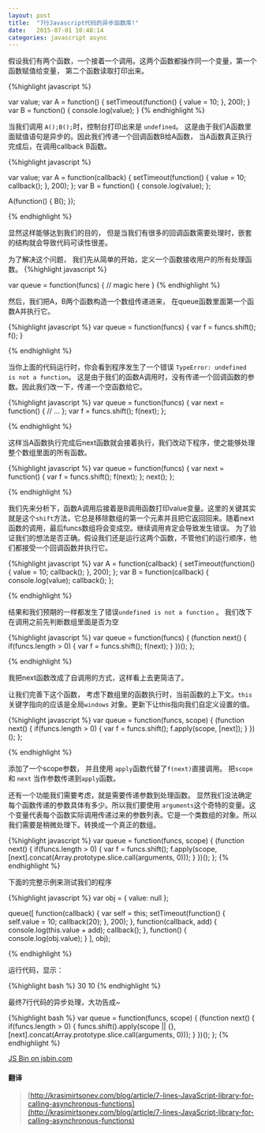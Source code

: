 ```yaml
---
layout: post
title:  "7行Javascript代码的异步函数库!"
date:   2015-07-01 10:48:14
categories: javascript async
---
```


假设我们有两个函数，一个接着一个调用。这两个函数都操作同一个变量，第一个函数赋值给变量， 第二个函数读取打印出来。

{%highlight javascript %}

var value;
var A = function() {
  setTimeout(function() {
    value = 10;
  }, 200);
}
var B = function() {
  console.log(value);
}
{% endhighlight %}

当我们调用 `A();B();`时，控制台打印出来是 `undefined`。 这是由于我们A函数里面赋值语句是异步的。因此我们传递一个回调函数B给A函数， 当A函数真正执行完成后，在调用callback B函数。

{%highlight javascript %}

var value;
var A = function(callback) {
  setTimeout(function() {
    value = 10;
    callback();
  }, 200);
};
var B = function() {
  console.log(value);
};

A(function() {
  B();
});

{% endhighlight %}

显然这样能够达到我们的目的， 但是当我们有很多的回调函数需要处理时，嵌套的结构就会导致代码可读性很差。


为了解决这个问题， 我们先从简单的开始，定义一个函数接收用户的所有处理函数。
{%highlight javascript %}

var queue = function(funcs) {
      // magic here
}
{% endhighlight %}


然后，我们把A，B两个函数构造一个数组传递进来， 在queue函数里面第一个函数A并执行它。

{%highlight javascript %}
var queue = function(funcs) {
      var f = funcs.shift();
      f();
}

{% endhighlight %}

当你上面的代码运行时，你会看到程序发生了一个错误 `TypeError: undefined is not a function`。 这是由于我们的函数A调用时，没有传递一个回调函数的参数。因此我们改一下，传递一个空函数给它。

{%highlight javascript %}
var queue = function(funcs) {
    var next = function() {
      // ...
    };
    var f = funcs.shift();
    f(next);
};

{% endhighlight %}

这样当A函数执行完成后next函数就会接着执行，我们改动下程序，使之能够处理整个数组里面的所有函数。


{%highlight javascript %}
var queue = function(funcs) {
  var next = function() {
    var f = funcs.shift();
    f(next);
  };
  next();
};

{% endhighlight %}

我们先来分析下，函数A调用后接着是B调用函数打印value变量。这里的关键其实就是这个`shift`方法，它总是移除数组的第一个元素并且把它返回回来。随着next函数的调用，最后funcs数组将会变成空。继续调用肯定会导致发生错误。 为了验证我们的想法是否正确。假设我们还是运行这两个函数，不管他们的运行顺序，他们都接受一个回调函数并执行它。

{%highlight javascript %}
var A = function(callback) {
  setTimeout(function() {
      value = 10;
      callback();
      }, 200);
};
var B = function(callback) {
  console.log(value);
  callback();
};

{% endhighlight %}

结果和我们预期的一样都发生了错误`undefined is not a function` 。 我们改下在调用之前先判断数组里面是否为空

{%highlight javascript %}
var queue = function(funcs) {
  (function next() {
    if(funcs.length > 0) {
      var f = funcs.shift();
      f(next);
    }
   })();
};

{% endhighlight %}

我把next函数改成了自调用的方式，这样看上去更简洁了。



让我们完善下这个函数， 考虑下数组里的函数执行时，当前函数的上下文。`this` 关键字指向的应该是全局`windows` 对象。更新下让this指向我们自定义设置的值。

{%highlight javascript %}
var queue = function(funcs, scope) {
  (function next() {
    if(funcs.length > 0) {
      var f = funcs.shift();
      f.apply(scope, [next]);
    }
   })();
};

{% endhighlight %}

添加了一个scope参数， 并且使用 `apply`函数代替了`f(next)`直接调用。 把`scope` 和 `next`  当作参数传递到`apply`函数。


还有一个功能我们需要考虑，就是需要传递参数到处理函数。 显然我们没法确定每个函数传递的参数具体有多少。所以我们要使用 `arguments`这个奇特的变量。这个变量代表每个函数实际调用传递过来的参数列表。它是一个类数组的对象。所以我们需要是稍微处理下。转换成一个真正的数组。


{%highlight javascript %}
var queue = function(funcs, scope) {
  (function next() {
    if(funcs.length > 0) {
      var f = funcs.shift();
      f.apply(scope, [next].concat(Array.prototype.slice.call(arguments, 0)));
    }
  })();
};
{% endhighlight %}


 下面的完整示例来测试我们的程序

{%highlight javascript %}
var obj = {
  value: null
};

queue([
    function(callback) {
      var self = this;
      setTimeout(function() {
        self.value = 10;
        callback(20);
      }, 200);
    },
    function(callback, add) {
      console.log(this.value + add);
      callback();
    },
    function() {
      console.log(obj.value);
    }
  ], obj);

{% endhighlight %}

运行代码，显示：

{%highlight bash %}
 30
 10
{% endhighlight %}

最终7行代码的异步处理，大功告成~


{%highlight bash %}
  var queue = function(funcs, scope) {
    (function next() {
      if(funcs.length > 0) {
        funcs.shift().apply(scope || {}, [next].concat(Array.prototype.slice.call(arguments, 0)));
      }
    })();
  };
{% endhighlight %}

<a class="jsbin-embed" href="http://jsbin.com/AhirAlOV/5/embed?js,console">JS Bin on jsbin.com</a>
<script src="http://static.jsbin.com/js/embed.min.js?3.31.0"></script>

#### 翻译

> [http://krasimirtsonev.com/blog/article/7-lines-JavaScript-library-for-calling-asynchronous-functions](http://krasimirtsonev.com/blog/article/7-lines-JavaScript-library-for-calling-asynchronous-functions)
